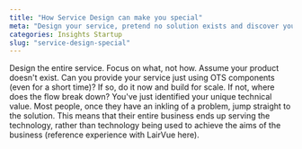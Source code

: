 ```yaml
---
title: "How Service Design can make you special"
meta: "Design your service, pretend no solution exists and discover your unique value"
categories: Insights Startup
slug: "service-design-special"
---
```


Design the entire service.  Focus on what, not how. Assume your product doesn't exist. Can you provide your service just using OTS components (even for a short time)? If so, do it now and build for scale.  If not, where does the flow break down? You've just identified your unique technical value.  Most people, once they have an inkling of a problem, jump straight to the solution.  This means that their entire business ends up serving the technology, rather than technology being used to achieve the aims of the business (reference experience with LairVue here).
